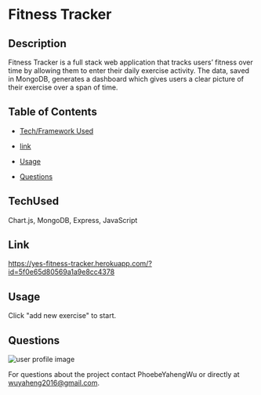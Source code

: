 # Fitness Tracker

## Description
Fitness Tracker is a full stack web application that tracks users’ fitness over time by allowing them to enter their daily exercise activity. The data, saved in MongoDB, generates a dashboard which gives users a clear picture of their exercise over a span of time.


## Table of Contents

* [Tech/Framework Used](#TechUsed)

* [link](#Link)

* [Usage](#usage) 

* [Questions](#Questions)


## TechUsed
Chart.js, MongoDB, Express, JavaScript

## Link
https://yes-fitness-tracker.herokuapp.com/?id=5f0e65d80569a1a9e8cc4378

## Usage
Click "add new exercise" to start.

## Questions
![user profile image](https://avatars0.githubusercontent.com/u/52837649?v=4)

For questions about the project contact PhoebeYahengWu or directly at wuyaheng2016@gmail.com.


